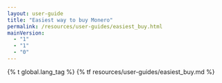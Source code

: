 ```yaml
---
layout: user-guide
title: "Easiest way to buy Monero"
permalink: /resources/user-guides/easiest_buy.html
mainVersion:
  - "1"
  - "1"
  - "0"
---
```


{% t global.lang_tag %}
{% tf resources/user-guides/easiest_buy.md %}